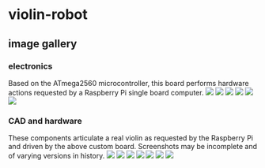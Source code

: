 # violin-robot


## image gallery
### electronics
Based on the ATmega2560 microcontroller, this board performs hardware actions requested by a Raspberry Pi single board computer.
![](img/electronics/IMG_3310.png)
![](img/electronics/IMG_6192.png)
![](img/electronics/IMG_5873.png)
![](img/electronics/IMG_9992.png)
![](img/electronics/IMG_8660.png)
![](img/electronics/IMG_9904.png)

### CAD and hardware
These components articulate a real violin as requested by the Raspberry Pi and driven by the above custom board. Screenshots may be incomplete and of varying versions in history.
![](img/cad/IMG_6749.png)
![](img/cad/IMG_5875.png)
![](img/cad/IMG_5994.png)
![](img/cad/IMG_1702.png)
![](img/cad/IMG_7733.png)
![](img/cad/IMG_7573.png)
![](img/cad/IMG_7511.png)
